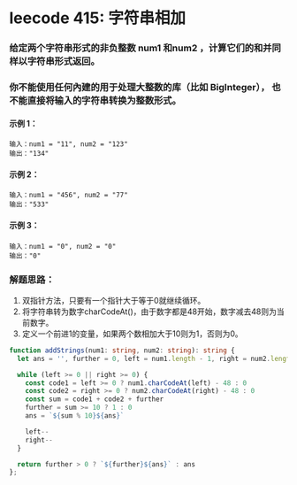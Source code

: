 # leecode 415: 字符串相加

### 给定两个字符串形式的非负整数 num1 和num2 ，计算它们的和并同样以字符串形式返回。

### 你不能使用任何內建的用于处理大整数的库（比如 BigInteger）， 也不能直接将输入的字符串转换为整数形式。

#### 示例 1：
```
输入：num1 = "11", num2 = "123"
输出："134"
```
#### 示例 2：
```
输入：num1 = "456", num2 = "77"
输出："533"
```
#### 示例 3：
```
输入：num1 = "0", num2 = "0"
输出："0"
```

### 解题思路：
1. 双指针方法，只要有一个指针大于等于0就继续循环。
2. 将字符串转为数字charCodeAt()，由于数字都是48开始，数字减去48则为当前数字。
3. 定义一个前进1的变量，如果两个数相加大于10则为1，否则为0。
```ts
function addStrings(num1: string, num2: string): string {
  let ans = '', further = 0, left = num1.length - 1, right = num2.length - 1

  while (left >= 0 || right >= 0) {
    const code1 = left >= 0 ? num1.charCodeAt(left) - 48 : 0
    const code2 = right >= 0 ? num2.charCodeAt(right) - 48 : 0
    const sum = code1 + code2 + further
    further = sum >= 10 ? 1 : 0
    ans = `${sum % 10}${ans}`

    left--
    right--
  }

  return further > 0 ? `${further}${ans}` : ans
};
```